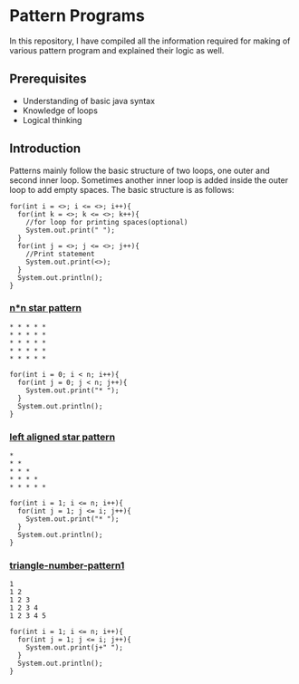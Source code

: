 # Pattern Programs
In this repository, I have compiled all the information required for making of various pattern program and explained their logic as well.

## Prerequisites
- Understanding of basic java syntax
- Knowledge of loops
- Logical thinking
## Introduction
Patterns mainly follow the basic structure of two loops, one outer and second inner loop. Sometimes another inner loop is added inside the outer loop to add empty spaces. The basic structure is as follows:


```
for(int i = <>; i <= <>; i++){
  for(int k = <>; k <= <>; k++){
    //for loop for printing spaces(optional)
    System.out.print(" ");
  }
  for(int j = <>; j <= <>; j++){
    //Print statement
    System.out.print(<>);
  }
  System.out.println();
}
```

### [n*n star pattern](https://github.com/archakNath/Java-Code-Reserves/blob/main/pattern/src/NxNStarPattern.java)
```
* * * * *
* * * * *
* * * * *
* * * * *
* * * * *
```


```
for(int i = 0; i < n; i++){
  for(int j = 0; j < n; j++){
    System.out.print("* ");
  }
  System.out.println();
}
```

### [left aligned star pattern](https://github.com/archakNath/Java-Code-Reserves/blob/main/pattern/src/left-align-triangle.java)
```
* 
* * 
* * * 
* * * * 
* * * * *
```


```
for(int i = 1; i <= n; i++){
  for(int j = 1; j <= i; j++){
    System.out.print("* ");
  }
  System.out.println();
}
```

### [triangle-number-pattern1](https://github.com/archakNath/Java-Code-Reserves/blob/main/pattern/src/triangle-number-pattern1.java)
```
1
1 2 
1 2 3 
1 2 3 4 
1 2 3 4 5
```
```
for(int i = 1; i <= n; i++){
  for(int j = 1; j <= i; j++){
    System.out.print(j+" ");
  }
  System.out.println();
}
```